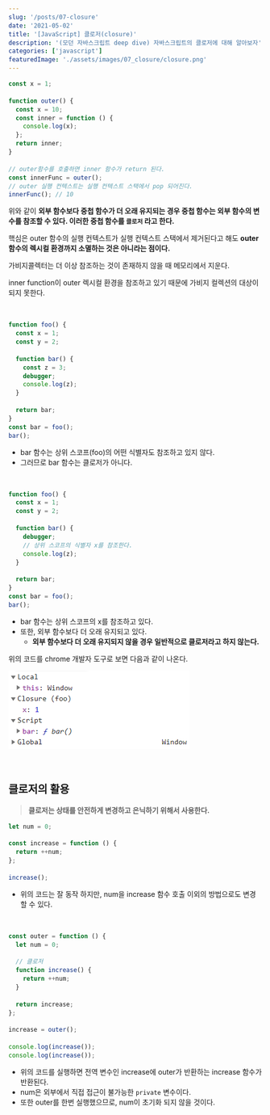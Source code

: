 ```yaml
---
slug: '/posts/07-closure'
date: '2021-05-02'
title: '[JavaScript] 클로저(closure)'
description: '(모던 자바스크립트 deep dive) 자바스크립트의 클로저에 대해 알아보자'
categories: ['javascript']
featuredImage: './assets/images/07_closure/closure.png'
---
```


```javascript
const x = 1;

function outer() {
  const x = 10;
  const inner = function () {
    console.log(x);
  };
  return inner;
}

// outer함수를 호출하면 inner 함수가 return 된다.
const innerFunc = outer();
// outer 실행 컨텍스트는 실행 컨텍스트 스택에서 pop 되어진다.
innerFunc(); // 10
```

위와 같이 **외부 함수보다 중첩 함수가 더 오래 유지되는 경우 중첩 함수는 외부 함수의 변수를 참조할 수 있다. 이러한 중첩 함수를 `클로저` 라고 한다.**

핵심은 outer 함수의 실행 컨텍스트가 실행 컨텍스트 스택에서 제거된다고 해도 **outer 함수의 렉시컬 환경까지 소멸하는 것은 아니라는 점이다.**

가비지콜렉터는 더 이상 참조하는 것이 존재하지 않을 때 메모리에서 지운다.

inner function이 outer 렉시컬 환경을 참조하고 있기 때문에 가비지 컬렉션의 대상이 되지 못한다.

<br>

```javascript
function foo() {
  const x = 1;
  const y = 2;

  function bar() {
    const z = 3;
    debugger;
    console.log(z);
  }

  return bar;
}
const bar = foo();
bar();
```

- bar 함수는 상위 스코프(foo)의 어떤 식별자도 참조하고 있지 않다.
- 그러므로 bar 함수는 클로저가 아니다.

<br>

```javascript
function foo() {
  const x = 1;
  const y = 2;

  function bar() {
    debugger;
    // 상위 스코프의 식별자 x를 참조한다.
    console.log(z);
  }

  return bar;
}
const bar = foo();
bar();
```

- bar 함수는 상위 스코프의 x를 참조하고 있다.
- 또한, 외부 함수보다 더 오래 유지되고 있다.
  - **외부 함수보다 더 오래 유지되지 않을 경우 일반적으로 클로저라고 하지 않는다.**

위의 코드를 chrome 개발자 도구로 보면 다음과 같이 나온다.

![](./assets/images/07_closure/closure.png)

<br>

## 클로저의 활용

> **클로저는 상태를 안전하게 변경하고 은닉하기 위해서 사용한다.**

```javascript
let num = 0;

const increase = function () {
  return ++num;
};

increase();
```

- 위의 코드는 잘 동작 하지만, num을 increase 함수 호출 이외의 방법으로도 변경할 수 있다.

<br>

```javascript
const outer = function () {
  let num = 0;

  // 클로저
  function increase() {
    return ++num;
  }

  return increase;
};

increase = outer();

console.log(increase());
console.log(increase());
```

- 위의 코드를 실행하면 전역 변수인 increase에 outer가 반환하는 increase 함수가 반환된다.
- num은 외부에서 직접 접근이 불가능한 `private` 변수이다.
- 또한 outer를 한번 실행했으므로, num이 초기화 되지 않을 것이다.
